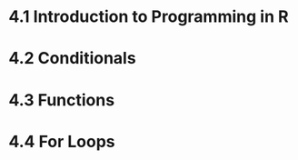 # 4.1 Introduction to Programming in R




# 4.2 Conditionals




# 4.3 Functions






# 4.4 For Loops










